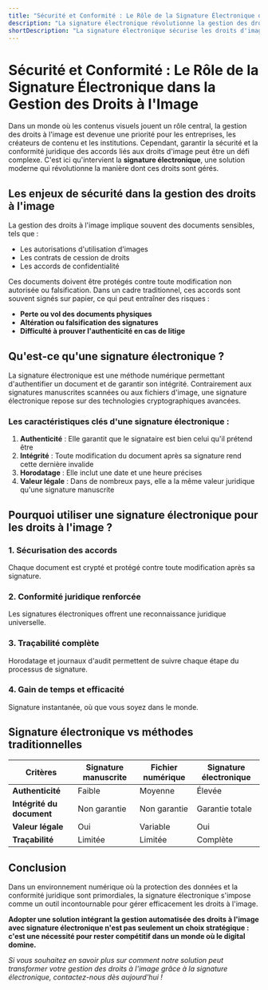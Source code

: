 ```yaml
---
title: "Sécurité et Conformité : Le Rôle de la Signature Électronique dans la Gestion des Droits à l'Image"
description: "La signature électronique révolutionne la gestion des droits à l'image en offrant une solution sécurisée et juridiquement reconnue. Cet article explore les avantages technologiques qui transforment la protection des contenus visuels. Face aux défis de l'authentification et de l'intégrité documentaire, la signature électronique garantit une traçabilité complète et une valeur légale internationale. En cryptant chaque document, elle protège contre les modifications non autorisées et simplifie les processus administratifs. Les entreprises peuvent désormais gérer leurs droits d'image efficacement, réduisant les risques juridiques et améliorant la transparence. Un outil numérique moderne qui répond aux exigences croissantes de sécurité dans un monde où le contenu visuel est omniprésent."
shortDescription: "La signature électronique sécurise les droits d'image. Protection cryptée, valeur légale internationale et traçabilité complète garanties"
---
```


# Sécurité et Conformité : Le Rôle de la Signature Électronique dans la Gestion des Droits à l'Image

Dans un monde où les contenus visuels jouent un rôle central, la gestion des droits à l'image est devenue une priorité pour les entreprises, les créateurs de contenu et les institutions. Cependant, garantir la sécurité et la conformité juridique des accords liés aux droits d'image peut être un défi complexe. C'est ici qu'intervient la **signature électronique**, une solution moderne qui révolutionne la manière dont ces droits sont gérés.

## Les enjeux de sécurité dans la gestion des droits à l'image

La gestion des droits à l'image implique souvent des documents sensibles, tels que :
- Les autorisations d'utilisation d'images
- Les contrats de cession de droits
- Les accords de confidentialité

Ces documents doivent être protégés contre toute modification non autorisée ou falsification. Dans un cadre traditionnel, ces accords sont souvent signés sur papier, ce qui peut entraîner des risques :
- **Perte ou vol des documents physiques**
- **Altération ou falsification des signatures**
- **Difficulté à prouver l'authenticité en cas de litige**

## Qu'est-ce qu'une signature électronique ?

La signature électronique est une méthode numérique permettant d'authentifier un document et de garantir son intégrité. Contrairement aux signatures manuscrites scannées ou aux fichiers d'image, une signature électronique repose sur des technologies cryptographiques avancées.

### Les caractéristiques clés d'une signature électronique :
1. **Authenticité** : Elle garantit que le signataire est bien celui qu'il prétend être
2. **Intégrité** : Toute modification du document après sa signature rend cette dernière invalide
3. **Horodatage** : Elle inclut une date et une heure précises
4. **Valeur légale** : Dans de nombreux pays, elle a la même valeur juridique qu'une signature manuscrite

## Pourquoi utiliser une signature électronique pour les droits à l'image ?

### 1. Sécurisation des accords
Chaque document est crypté et protégé contre toute modification après sa signature.

### 2. Conformité juridique renforcée
Les signatures électroniques offrent une reconnaissance juridique universelle.

### 3. Traçabilité complète
Horodatage et journaux d'audit permettent de suivre chaque étape du processus de signature.

### 4. Gain de temps et efficacité
Signature instantanée, où que vous soyez dans le monde.

## Signature électronique vs méthodes traditionnelles

| Critères | Signature manuscrite | Fichier numérique | Signature électronique |
|----------|---------------------|-------------------|------------------------|
| **Authenticité** | Faible | Moyenne | Élevée |
| **Intégrité du document** | Non garantie | Non garantie | Garantie totale |
| **Valeur légale** | Oui | Variable | Oui |
| **Traçabilité** | Limitée | Limitée | Complète |

## Conclusion

Dans un environnement numérique où la protection des données et la conformité juridique sont primordiales, la signature électronique s'impose comme un outil incontournable pour gérer efficacement les droits à l'image.

**Adopter une solution intégrant la gestion automatisée des droits à l'image avec signature électronique n'est pas seulement un choix stratégique : c'est une nécessité pour rester compétitif dans un monde où le digital domine.**

*Si vous souhaitez en savoir plus sur comment notre solution peut transformer votre gestion des droits à l'image grâce à la signature électronique, contactez-nous dès aujourd'hui !*
